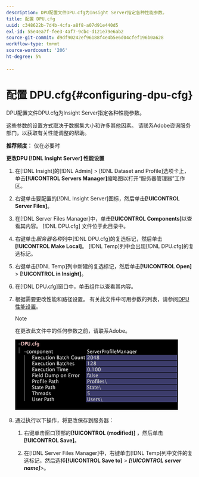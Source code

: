 ```yaml
---
description: DPU配置文件DPU.cfg为Insight Server指定各种性能参数。
title: 配置 DPU.cfg
uuid: c348622b-7d4b-4cfa-a8f8-a07d91e440d5
exl-id: 55e4ea7f-fee3-4af7-9cbc-d121e79e6ab2
source-git-commit: d9df90242ef96188f4e4b5e6d04cfef196b0a628
workflow-type: tm+mt
source-wordcount: '206'
ht-degree: 5%

---
```


# 配置 DPU.cfg{#configuring-dpu-cfg}

DPU配置文件DPU.cfg为Insight Server指定各种性能参数。

这些参数的设置方式取决于数据集大小和许多其他因素。 请联系Adobe咨询服务部门，以获取有关性能调整的帮助。

**推荐频度：** 仅在必要时

**更改DPU [!DNL Insight Server] 性能设置**

1. 在[!DNL Insight]的[!DNL Admin] > [!DNL Dataset and Profile]选项卡上，单击&#x200B;**[!UICONTROL Servers Manager]**&#x200B;缩略图以打开“服务器管理器”工作区。
1. 右键单击要配置的[!DNL Insight Server]图标，然后单击&#x200B;**[!UICONTROL Server Files]**。
1. 在[!DNL Server Files Manager]中，单击&#x200B;**[!UICONTROL Components]**&#x200B;以查看其内容。 [!DNL DPU.cfg] 文件位于此目录中。
1. 右键单击&#x200B;*服务器名称*&#x200B;列中[!DNL DPU.cfg]的复选标记，然后单击&#x200B;**[!UICONTROL Make Local]**。 [!DNL Temp]列中会出现[!DNL DPU.cfg]的复选标记。
1. 右键单击[!DNL Temp]列中新建的复选标记，然后单击&#x200B;**[!UICONTROL Open]** > **[!UICONTROL in Insight]**。
1. 在[!DNL DPU.cfg]窗口中，单击组件以查看其内容。
1. 根据需要更改性能和路径设置。 有关此文件中可用参数的列表，请参阅[DPU性能设置](../../../home/c-inst-svr/c-cfg-stgs-ref/c-dpu-perf-stgs.md#concept-477c4c526de44bda84176e62266c3df1)。

   >[!NOTE]
   >
   >在更改此文件中的任何参数之前，请联系Adobe。

   ![](assets/cfg_DPU_egvalues.png)

1. 通过执行以下操作，将更改保存到服务器：

   1. 右键单击窗口顶部的&#x200B;**[!UICONTROL (modified)]** ，然后单击&#x200B;**[!UICONTROL Save]**。

   1. 在[!DNL Server Files Manager]中，右键单击[!DNL Temp]列中文件的复选标记，然后选择&#x200B;**[!UICONTROL Save to]** > ***[!UICONTROL server name]**>*。
